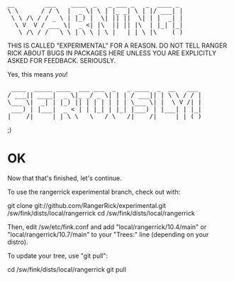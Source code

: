 <pre>__        ___    ____  _   _ ___ _   _  ____ _ 
\ \      / / \  |  _ \| \ | |_ _| \ | |/ ___| |
 \ \ /\ / / _ \ | |_) |  \| || ||  \| | |  _| |
  \ V  V / ___ \|  _ &lt;| |\  || || |\  | |_| |_|
   \_/\_/_/   \_\_| \_\_| \_|___|_| \_|\____(_)</pre>

THIS IS CALLED "EXPERIMENTAL" FOR A REASON.  DO NOT TELL RANGER RICK ABOUT BUGS IN PACKAGES HERE
UNLESS YOU ARE EXPLICITLY ASKED FOR FEEDBACK.  SERIOUSLY.

Yes, this means *you*!

<pre> ____  _____ ____  ___ ___  _   _ ____  _  __   ___ 
/ ___|| ____|  _ \|_ _/ _ \| | | / ___|| | \ \ / / |
\___ \|  _| | |_) || | | | | | | \___ \| |  \ V /| |
 ___) | |___|  _ &lt; | | |_| | |_| |___) | |___| | |_|
|____/|_____|_| \_\___\___/ \___/|____/|_____|_| (_)</pre>

;)

OK
==

Now that that's finished, let's continue.

To use the rangerrick experimental branch, check out with:

  git clone git://github.com/RangerRick/experimental.git /sw/fink/dists/local/rangerrick
  cd /sw/fink/dists/local/rangerrick

Then, edit /sw/etc/fink.conf and add "local/rangerrick/10.4/main" or "local/rangerrick/10.7/main"
to your "Trees:" line (depending on your distro).

To update your tree, use "git pull":

  cd /sw/fink/dists/local/rangerrick
  git pull

